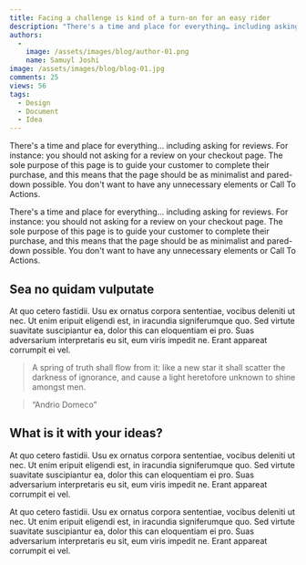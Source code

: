 ```yaml
---
title: Facing a challenge is kind of a turn-on for an easy rider
description: "There's a time and place for everything… including asking for reviews. For instance: you should not asking for a review on your checkout page."
authors:
  -
    image: /assets/images/blog/author-01.png
    name: Samuyl Joshi
image: /assets/images/blog/blog-01.jpg
comments: 25
views: 56
tags: 
  - Design
  - Document
  - Idea
---
```

There's a time and place for everything… including asking for reviews. For instance: you should not asking for a review on your checkout page. The sole purpose of this page is to guide your customer to complete their purchase, and this means that the page should be as minimalist and pared-down possible. You don't want to have any unnecessary elements or Call To Actions.

There's a time and place for everything… including asking for reviews. For instance: you should not asking for a review on your checkout page. The sole purpose of this page is to guide your customer to complete their purchase, and this means that the page should be as minimalist and pared-down possible. You don't want to have any unnecessary elements or Call To Actions.

## Sea no quidam vulputate

At quo cetero fastidii. Usu ex ornatus corpora sententiae, vocibus deleniti ut nec. Ut enim eripuit eligendi est, in iracundia signiferumque quo. Sed virtute suavitate suscipiantur ea, dolor this can eloquentiam ei pro. Suas adversarium interpretaris eu sit, eum viris impedit ne. Erant appareat corrumpit ei vel.

> A spring of truth shall flow from it: like a new star it shall scatter the darkness of ignorance, and cause a light heretofore unknown to shine amongst men.

> “Andrio Domeco”

## What is it with your ideas?

At quo cetero fastidii. Usu ex ornatus corpora sententiae, vocibus deleniti ut nec. Ut enim eripuit eligendi est, in iracundia signiferumque quo. Sed virtute suavitate suscipiantur ea, dolor this can eloquentiam ei pro. Suas adversarium interpretaris eu sit, eum viris impedit ne. Erant appareat corrumpit ei vel.

At quo cetero fastidii. Usu ex ornatus corpora sententiae, vocibus deleniti ut nec. Ut enim eripuit eligendi est, in iracundia signiferumque quo. Sed virtute suavitate suscipiantur ea, dolor this can eloquentiam ei pro. Suas adversarium interpretaris eu sit, eum viris impedit ne. Erant appareat corrumpit ei vel.